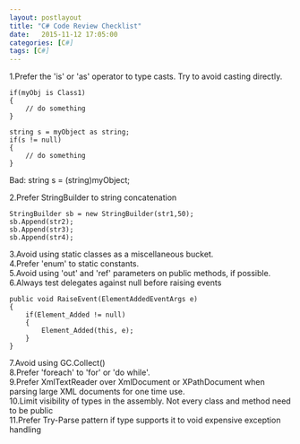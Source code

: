 ```yaml
---
layout: postlayout
title: "C# Code Review Checklist"
date:   2015-11-12 17:05:00 
categories: [C#]
tags: [C#]
---
```


1.Prefer the 'is' or 'as' operator to type casts. Try to avoid casting directly.  
	
	if(myObj is Class1)
	{
		// do something
	}

	string s = myObject as string;
	if(s != null)
	{
		// do something
	}
	
Bad: string s = (string)myObject;  

2.Prefer StringBuilder to string concatenation  
	
	StringBuilder sb = new StringBuilder(str1,50);
	sb.Append(str2);
	sb.Append(str3);
	sb.Append(str4);
	
3.Avoid using static classes as a miscellaneous bucket.  
4.Prefer 'enum' to static constants.   
5.Avoid using 'out' and 'ref' parameters on public methods, if possible.  
6.Always test delegates against null before raising events  
	
	public void RaiseEvent(ElementAddedEventArgs e)
	{
		if(Element_Added != null)
		{
			Element_Added(this, e);
		}
	}
	
7.Avoid using GC.Collect()  
8.Prefer 'foreach' to 'for' or 'do while'.  
9.Prefer XmlTextReader over XmlDocument or XPathDocument when parsing large XML documents for one time use.  
10.Limit visibility of types in the assembly. Not every class and method need to be public  
11.Prefer Try-Parse pattern if type supports it to void expensive exception handling  